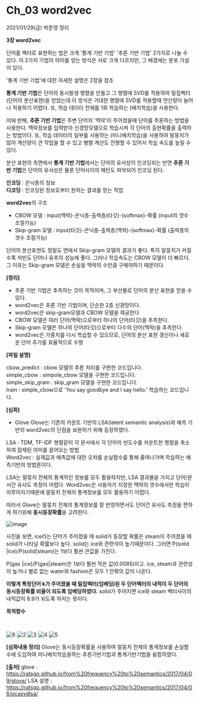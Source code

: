 # Ch_03 word2vec

2021/01/29(금) 박준영 정리

**3장 word2vec**

단어를 벡터로 표현하는 법은 크게 '통계 기반 기법' '추론 기반 기법' 2가지로 나눌 수 있다. 이 2가지 기법의 의미를 얻는 방식은 서로 크게
다르지만, 그 배경에는 분포 가설이 있다. 

'통계 기반 기법'에 대한 자세한 설명은 2장을 참조

**통계 기반 기법**은 단어의 동시발생 행렬을 만들고 그 행렬에 SVD를 적용하여 밀집벡터(단어의 분산표현)을 얻었는데 이 방식은 거대한 행렬에 SVD를 적용할때 연산량이 늘어나 적용하기 어렵다. 또, 학습 데이터 전체를  1회 학습하는 (배치학습)을 사용한다.

이에 반해, **추론 기반 기법**은 주변 단어의 '맥락'이 주어졌을때 단어를 추론하는 방법을 사용한다. 맥락정보를 입력받아 신경망모델으로 학습시켜 각 단어의 출현확률을 출력하는 방법이다. 또, 학습 데이터의 일부를 사용하는 (미니배치학습)을 사용하여 말뭉치가 많아 계산량이 큰 작업을 할 수 있고 병렬 계산도 진행할 수 있어서 학습 속도를 높일 수 있다. 


분산 표현의 측면에서 **통계 기반 기법**에서는 단어의 유사성이 인코딩되는 반면 **추론 기반 기법**은 단어의 유사성은 물론 단어사이의 패턴도 파악되어 인코딩 된다.

**인코딩** : 은닉층의 정보
<br>
**디코딩** : 인코딩된 정보로부터 원하는 결과를 얻는 작업

**word2vec**의 구조


- CBOW 모델 : input(맥락)-은닉층-출력층(타깃)-(softmax)-확률 (input의 갯수 조절가능)
- Skip-gram 모델 : input(타깃)-은닉층-출력층(맥락)-(softmax)-확률 (출력층의 갯수 조절가능)

단어의 분산표현도 정밀도 면에서 Skip-gram 모델의 결과가 좋다. 특히 말뭉치가 커질수록 저빈도 단어나 유추의 성능에 좋다. 그러나 학습속도는 CBOW 모델이 더 빠르다. 그 이유는 Skip-gram 모델은 손실을 맥락의 수만큼 구해야하기 때문이다.




**[정리]**

- 추론 기반 기법은 추측하는 것이 목적이며, 그 부산물로 단어의 분산 표현을 얻을 수 있다.
- word2vec은 추론 기반 기법이며, 단순한 2층 신경망이다.
- word2vec은 skip-gram모델과 CBOW 모델을 제공한다
- CBOW 모델은 여러 단어(맥락)으로부터 하나의 단어(타깃)을 추측한다.
- Skip-gram 모델은 하나의 단어(타깃)으로부터 다수의 단어(맥락)을 추측한다.
- word2vec은 가중치를 다시 학습할 수 있으므로, 단어의 분산 표현 갱신이나 새로운 단어 추가를 효율적으로 수행




**[파일 설명]**

cbow_predict : cbow 모델의 추론 처리를 구현한 코드입니다.
<br>
simple_cbow : simpole_cbow 모델을 구현한 코드입니다.
<br>
simple_skip_gram : skip_gram 모델을 구현한 코드입니다.
<br>
train : simple_cbow으로 'You say goodbye and I say hello.' 학습하는 코드입니다.
<br>




**[심화]**

- Glove
Glove는 기존의 카운트 기반의 LSA(latent semantic analysis)와 예측 기반의 word2vec의 단점을 보완하기 위해 등장하였다. 

LSA : TDM, TF-IDF 행렬같이 각 문서에서 각 단어의 빈도수를 카운트한 행렬을 축소하여 잠재된 의미를 끌어오는 방법 
<br>
Word2vec : 실제값과 예측값에 대한 오차를 손실함수를 통해 줄여나가며 학습하는 예측기반의 방법론이다.

LSA는 말뭉치 전체의 통계적인 정보를 모두 활용하지만, LSA 결과물을 가지고 단어/문서간 유사도 측정이 어렵다.
Word2vec은 사용자가 지정한 맥락의 갯수에서만 학습이 이루어지기때문에 말뭉치 전체의 통계정보를 모두 활용하기 어렵다.

따라서 Glove는 말뭉치 전체의 통계정보를 잘 반영하면서도 단어간 유사도 측정을 편하게 하기위해 **동시등장확률**을 고려한다.

![image](https://user-images.githubusercontent.com/63804074/106175463-80b3da00-61d9-11eb-84a4-ad6a99abc775.png)

사진을 보면, ice라는 단어가 주어졌을 때 solid가 등장할 확률은 steam이 주어졌을 때 solid가 나타날 확률보다 높다. solid는 ice와 관련석이 높기때문이다. 그러면 P(solid |ice)/P(solid|steam)는 1보다 훨씬 큰값을 가진다.

P(gas |ice)/P(gas|steam)은 1보다 훨씬 작은 값(0.0085)이고. ice, steam과 관련성이 높거나 별로 없는 water와 fashion은 모두 1 안팎의 값이 나온다.

**이렇게 특정단어 k가 주어졌을 때 밀집벡터(임베딩)된 두 단어벡터의 내적이 두 단어의 동시등장확률 비율이 되도록 임베딩하였다.** solid가 주어지면 ice와 steam 벡터사이의 내적값이 8.9가 되도록 하자는 뜻이다. 

**목적함수**

<br>

![6](https://user-images.githubusercontent.com/63804074/106189359-8aded400-61eb-11eb-80fb-c96ba5bf8731.jpg)
![2](https://user-images.githubusercontent.com/63804074/106189176-46533880-61eb-11eb-80aa-5cf9438d9752.jpg)
![3](https://user-images.githubusercontent.com/63804074/106189178-46ebcf00-61eb-11eb-8ba0-fe18d11d38cb.jpg)
![4](https://user-images.githubusercontent.com/63804074/106189181-46ebcf00-61eb-11eb-96b0-bf3296f71660.jpg)
![5](https://user-images.githubusercontent.com/63804074/106189183-47846580-61eb-11eb-80b7-672a177471e9.jpg)

**[심화내용 정리]**
Glove는 동시등장확률을 사용하여 말뭉치 전체의 통계정보를 손실함수에 도입하여 미니배치학습을하는 추론기반기법과 통계기반기법을 융합하였다.

**[출처]**
glove : https://ratsgo.github.io/from%20frequency%20to%20semantics/2017/04/09/glove/
LSA 설명 : https://ratsgo.github.io/from%20frequency%20to%20semantics/2017/04/06/pcasvdlsa/
